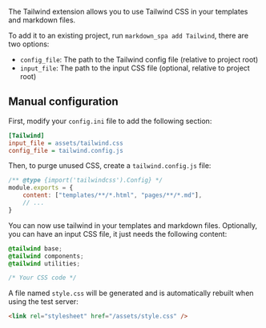 [order]:       # (3)
[name]:        # (Tailwind)
[description]: # (How to use Tailwind CSS in your project)

The Tailwind extension allows you to use Tailwind CSS in your templates and markdown files.

To add it to an existing project, run `markdown_spa add Tailwind`, there are two options:

- `config_file`: The path to the Tailwind config file (relative to project root)
- `input_file`: The path to the input CSS file (optional, relative to project root)

## Manual configuration

First, modify your `config.ini` file to add the following section:
```ini
[Tailwind]
input_file = assets/tailwind.css
config_file = tailwind.config.js
```

Then, to purge unused CSS, create a `tailwind.config.js` file:
```js
/** @type {import('tailwindcss').Config} */
module.exports = {
    content: ["templates/**/*.html", "pages/**/*.md"],
    // ...
}
```

You can now use tailwind in your templates and markdown files.
Optionally, you can have an input CSS file, it just needs the following content:
```css
@tailwind base;
@tailwind components;
@tailwind utilities;

/* Your CSS code */
```

A file named `style.css` will be generated and is automatically rebuilt when using the test server:
```html
<link rel="stylesheet" href="/assets/style.css" />
```

